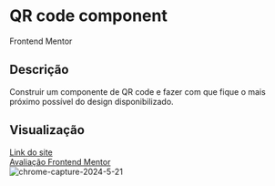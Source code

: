 # QR code component
Frontend Mentor
## Descrição
Construir um componente de QR code e fazer com que fique o mais próximo possível do design disponibilizado.
## Visualização
[Link do site](https://pedrowfilho.github.io/challenges/frontend-mentor/newbie/qr-code/)  
[Avaliação Frontend Mentor](https://www.frontendmentor.io/solutions/soluo-utilizando-html5-css3-e-flexbox-t_rRmK7cqY)  
![chrome-capture-2024-5-21](https://github.com/pedrowfilho/challenges/assets/44990312/639ad0d0-5aad-444a-9d43-e41700a1d60d)
